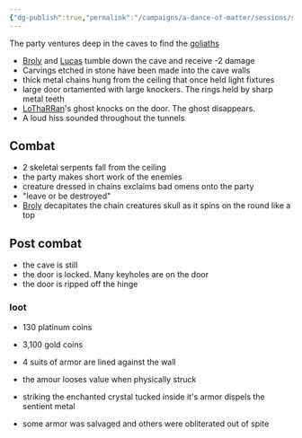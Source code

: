 ```yaml
---
{"dg-publish":true,"permalink":"/campaigns/a-dance-of-matter/sessions/session-1018/"}
---
```



The party ventures deep in the caves to find the [goliaths](goliaths)

- [Broly](Campaigns/A%20Dance%20of%20Matter/Players%20👤/Broly.md) and [Lucas](Campaigns/A%20Dance%20of%20Matter/Players%20👤/Lucas.md) tumble down the cave and receive -2 damage
- Carvings etched in stone have been made into the cave walls
- thick metal chains hung from the ceiling that once held light fixtures
- large door ortamented with large knockers. The rings held by sharp metal teeth 
- [LoThaRRan](Campaigns/A%20Dance%20of%20Matter/Players%20👤/LoThaRRan.md)'s ghost knocks on the door. The ghost disappears. 
- A loud hiss sounded throughout the tunnels
## Combat
- 2 skeletal serpents fall from the ceiling
- the party makes short work of the enemies
- creature dressed in chains exclaims bad omens onto the party
- "leave or be destroyed"
- [Broly](Campaigns/A%20Dance%20of%20Matter/Players%20👤/Broly.md) decapitates the chain creatures  skull as it spins on the round like a top

## Post combat
- the cave is still
- the door is locked. Many keyholes are on the door
- the door is ripped off the hinge

### loot
- 130 platinum coins
- 3,100 gold coins

- 4 suits of armor are lined against the wall
- the amour looses value when physically struck
- striking the enchanted crystal tucked inside it's armor dispels the sentient metal
- some armor was salvaged and others were obliterated out of spite


